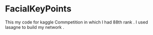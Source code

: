 # FacialKeyPoints
This my code for kaggle Commpetition in which I had 88th rank . I used lasagne to build my network .
